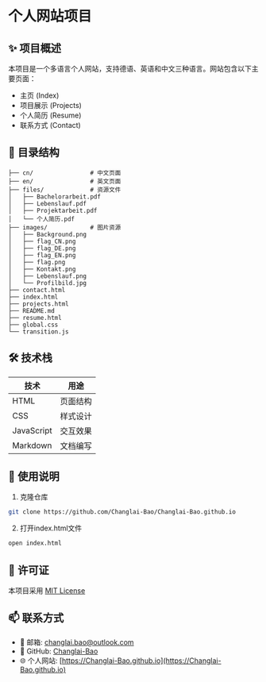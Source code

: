 # 个人网站项目

## ✨ 项目概述

本项目是一个多语言个人网站，支持德语、英语和中文三种语言。网站包含以下主要页面：

- 主页 (Index)
- 项目展示 (Projects)
- 个人简历 (Resume)
- 联系方式 (Contact)

## 📁 目录结构

```
├── cn/                # 中文页面
├── en/                # 英文页面
├── files/             # 资源文件
│   ├── Bachelorarbeit.pdf
│   ├── Lebenslauf.pdf
│   ├── Projektarbeit.pdf
│   └── 个人简历.pdf
├── images/            # 图片资源
│   ├── Background.png
│   ├── flag_CN.png
│   ├── flag_DE.png
│   ├── flag_EN.png
│   ├── flag.png
│   ├── Kontakt.png
│   ├── Lebenslauf.png
│   └── Profilbild.jpg
├── contact.html
├── index.html
├── projects.html
├── README.md
├── resume.html
├── global.css
└── transition.js
```

## 🛠️ 技术栈

| 技术 | 用途 |
|------|------|
| HTML | 页面结构 |
| CSS | 样式设计 |
| JavaScript | 交互效果 |
| Markdown | 文档编写 |

## 🚀 使用说明

1. 克隆仓库

```bash
git clone https://github.com/Changlai-Bao/Changlai-Bao.github.io

```

2. 打开index.html文件

```bash
open index.html
```

## 📜 许可证

本项目采用 [MIT License](LICENSE)

## 📫 联系方式

- 📧 邮箱: [changlai.bao@outlook.com](mailto:changlai.bao@outlook.com)
- 🐙 GitHub: [Changlai-Bao](https://github.com/Changlai-Bao)
- 🌐 个人网站: [https://Changlai-Bao.github.io](https://Changlai-Bao.github.io)
